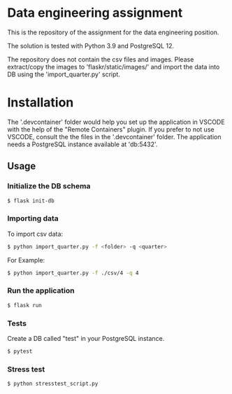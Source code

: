 # Data engineering assignment

This is the repository of the assignment for the data engineering position.

The solution is tested with Python 3.9 and PostgreSQL 12.

The repository does not contain the csv files and images. Please extract/copy the images to 'flaskr/static/images/' and import the data into DB using the 'import_quarter.py' script.

# Installation
The '.devcontainer' folder would help you set up the application in VSCODE with the help of the "Remote Containers" plugin. If you prefer to not use VSCODE, consult the the files in the '.devcontainer' folder. The application needs a PostgreSQL instance available at 'db:5432'.

## Usage

### Initialize the DB schema
``` bash
$ flask init-db
```

### Importing data
To import csv data:
``` bash
$ python import_quarter.py -f <folder> -q <quarter>
```

For Example:
``` bash
$ python import_quarter.py -f ./csv/4 -q 4
```

### Run the application
``` bash
$ flask run
```

### Tests
Create a DB called "test" in your PostgreSQL instance.
``` bash
$ pytest
```

### Stress test
``` bash
$ python stresstest_script.py
```
